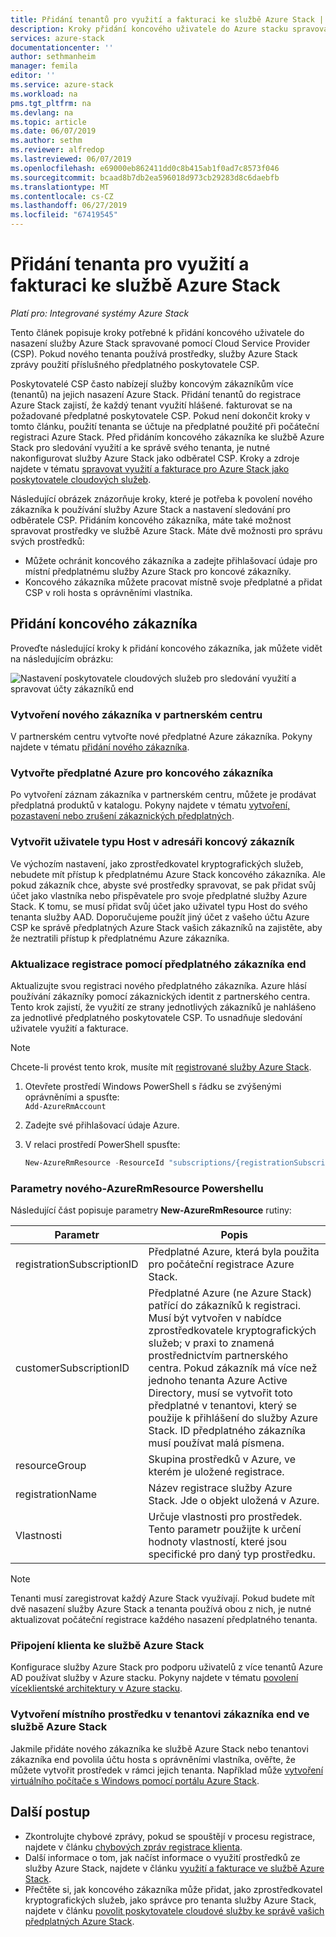 ```yaml
---
title: Přidání tenantů pro využití a fakturaci ke službě Azure Stack | Dokumentace Microsoftu
description: Kroky přidání koncového uživatele do Azure stacku spravované pomocí Cloud Service Provider (CSP).
services: azure-stack
documentationcenter: ''
author: sethmanheim
manager: femila
editor: ''
ms.service: azure-stack
ms.workload: na
pms.tgt_pltfrm: na
ms.devlang: na
ms.topic: article
ms.date: 06/07/2019
ms.author: sethm
ms.reviewer: alfredop
ms.lastreviewed: 06/07/2019
ms.openlocfilehash: e69000eb862411dd0c8b415ab1f0ad7c8573f046
ms.sourcegitcommit: bcaad8b7db2ea596018d973cb29283d8c6daebfb
ms.translationtype: MT
ms.contentlocale: cs-CZ
ms.lasthandoff: 06/27/2019
ms.locfileid: "67419545"
---
```

# <a name="add-tenant-for-usage-and-billing-to-azure-stack"></a>Přidání tenanta pro využití a fakturaci ke službě Azure Stack

*Platí pro: Integrované systémy Azure Stack*

Tento článek popisuje kroky potřebné k přidání koncového uživatele do nasazení služby Azure Stack spravované pomocí Cloud Service Provider (CSP). Pokud nového tenanta používá prostředky, služby Azure Stack zprávy použití příslušného předplatného poskytovatele CSP.

Poskytovatelé CSP často nabízejí služby koncovým zákazníkům více (tenantů) na jejich nasazení Azure Stack. Přidání tenantů do registrace Azure Stack zajistí, že každý tenant využití hlášené. fakturovat se na požadované předplatné poskytovatele CSP. Pokud není dokončit kroky v tomto článku, použití tenanta se účtuje na předplatné použité při počáteční registraci Azure Stack. Před přidáním koncového zákazníka ke službě Azure Stack pro sledování využití a ke správě svého tenanta, je nutné nakonfigurovat služby Azure Stack jako odběratel CSP. Kroky a zdroje najdete v tématu [spravovat využití a fakturace pro Azure Stack jako poskytovatele cloudových služeb](azure-stack-add-manage-billing-as-a-csp.md).

Následující obrázek znázorňuje kroky, které je potřeba k povolení nového zákazníka k používání služby Azure Stack a nastavení sledování pro odběratele CSP. Přidáním koncového zákazníka, máte také možnost spravovat prostředky ve službě Azure Stack. Máte dvě možnosti pro správu svých prostředků:

- Můžete ochránit koncového zákazníka a zadejte přihlašovací údaje pro místní předplatnému služby Azure Stack pro koncové zákazníky.  
- Koncového zákazníka můžete pracovat místně svoje předplatné a přidat CSP v roli hosta s oprávněními vlastníka.  

## <a name="add-an-end-customer"></a>Přidání koncového zákazníka

Proveďte následující kroky k přidání koncového zákazníka, jak můžete vidět na následujícím obrázku:

![Nastavení poskytovatele cloudových služeb pro sledování využití a spravovat účty zákazníků end](media/azure-stack-csp-enable-billing-usage-tracking/process-csp-enable-billing.png)

### <a name="create-a-new-customer-in-partner-center"></a>Vytvoření nového zákazníka v partnerském centru

V partnerském centru vytvořte nové předplatné Azure zákazníka. Pokyny najdete v tématu [přidání nového zákazníka](/partner-center/add-a-new-customer).

### <a name="create-an-azure-subscription-for-the-end-customer"></a>Vytvořte předplatné Azure pro koncového zákazníka

Po vytvoření záznam zákazníka v partnerském centru, můžete je prodávat předplatná produktů v katalogu. Pokyny najdete v tématu [vytvoření, pozastavení nebo zrušení zákaznických předplatných](/partner-center/create-a-new-subscription).

### <a name="create-a-guest-user-in-the-end-customer-directory"></a>Vytvořit uživatele typu Host v adresáři koncový zákazník

Ve výchozím nastavení, jako zprostředkovatel kryptografických služeb, nebudete mít přístup k předplatnému Azure Stack koncového zákazníka. Ale pokud zákazník chce, abyste své prostředky spravovat, se pak přidat svůj účet jako vlastníka nebo přispěvatele pro svoje předplatné služby Azure Stack. K tomu, se musí přidat svůj účet jako uživatel typu Host do svého tenanta služby AAD. Doporučujeme použít jiný účet z vašeho účtu Azure CSP ke správě předplatných Azure Stack vašich zákazníků na zajistěte, aby že neztratili přístup k předplatnému Azure zákazníka.

### <a name="update-the-registration-with-the-end-customer-subscription"></a>Aktualizace registrace pomocí předplatného zákazníka end

Aktualizujte svou registraci nového předplatného zákazníka. Azure hlásí používání zákazníky pomocí zákaznických identit z partnerského centra. Tento krok zajistí, že využití ze strany jednotlivých zákazníků je nahlášeno za jednotlivé předplatného poskytovatele CSP. To usnadňuje sledování uživatele využití a fakturace.

> [!NOTE]  
> Chcete-li provést tento krok, musíte mít [registrované služby Azure Stack](azure-stack-registration.md).

1. Otevřete prostředí Windows PowerShell s řádku se zvýšenými oprávněními a spusťte:  
    `Add-AzureRmAccount`
2. Zadejte své přihlašovací údaje Azure.
3. V relaci prostředí PowerShell spusťte:

   ```powershell
   New-AzureRmResource -ResourceId "subscriptions/{registrationSubscriptionId}/resourceGroups/{resourceGroup}/providers/Microsoft.AzureStack/registrations/{registrationName}/customerSubscriptions/{customerSubscriptionId}" -ApiVersion 2017-06-01 -Properties <PSObject>
   ```

### <a name="new-azurermresource-powershell-parameters"></a>Parametry nového-AzureRmResource Powershellu

Následující část popisuje parametry **New-AzureRmResource** rutiny:

| Parametr | Popis |
| --- | --- |
|registrationSubscriptionID | Předplatné Azure, která byla použita pro počáteční registrace Azure Stack.|
| customerSubscriptionID | Předplatné Azure (ne Azure Stack) patřící do zákazníků k registraci. Musí být vytvořen v nabídce zprostředkovatele kryptografických služeb; v praxi to znamená prostřednictvím partnerského centra. Pokud zákazník má více než jednoho tenanta Azure Active Directory, musí se vytvořit toto předplatné v tenantovi, který se použije k přihlášení do služby Azure Stack. ID předplatného zákazníka musí používat malá písmena. |
| resourceGroup | Skupina prostředků v Azure, ve kterém je uložené registrace. |
| registrationName | Název registrace služby Azure Stack. Jde o objekt uložená v Azure. |
| Vlastnosti | Určuje vlastnosti pro prostředek. Tento parametr použijte k určení hodnoty vlastností, které jsou specifické pro daný typ prostředku.

> [!NOTE]  
> Tenanti musí zaregistrovat každý Azure Stack využívají. Pokud budete mít dvě nasazení služby Azure Stack a tenanta používá obou z nich, je nutné aktualizovat počáteční registrace každého nasazení předplatného tenanta.

### <a name="onboard-tenant-to-azure-stack"></a>Připojení klienta ke službě Azure Stack

Konfigurace služby Azure Stack pro podporu uživatelů z více tenantů Azure AD používat služby v Azure stacku. Pokyny najdete v tématu [povolení víceklientské architektury v Azure stacku](azure-stack-enable-multitenancy.md).

### <a name="create-a-local-resource-in-the-end-customer-tenant-in-azure-stack"></a>Vytvoření místního prostředku v tenantovi zákazníka end ve službě Azure Stack

Jakmile přidáte nového zákazníka ke službě Azure Stack nebo tenantovi zákazníka end povolila účtu hosta s oprávněními vlastníka, ověřte, že můžete vytvořit prostředek v rámci jejich tenanta. Například může [vytvoření virtuálního počítače s Windows pomocí portálu Azure Stack](../user/azure-stack-quick-windows-portal.md).

## <a name="next-steps"></a>Další postup

- Zkontrolujte chybové zprávy, pokud se spouštějí v procesu registrace, najdete v článku [chybových zpráv registrace klienta](azure-stack-registration-errors.md).
- Další informace o tom, jak načíst informace o využití prostředků ze služby Azure Stack, najdete v článku [využití a fakturace ve službě Azure Stack](azure-stack-billing-and-chargeback.md).
- Přečtěte si, jak koncového zákazníka může přidat, jako zprostředkovatel kryptografických služeb, jako správce pro tenanta služby Azure Stack, najdete v článku [povolit poskytovatele cloudové služby ke správě vašich předplatných Azure Stack](../user/azure-stack-csp-enable-billing-usage-tracking.md).
